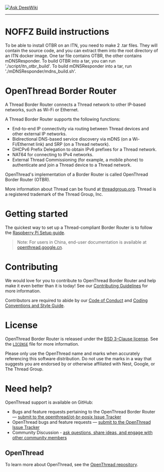 [![Ask DeepWiki][deepwiki-svg]][deepwiki]

---

# NOFFZ Build instructions

To be able to install OTBR on an ITN, you need to make 2 .tar files. They will contain the source code, and you can extract them into the root directory of an ITN docker image. 
One tar file contains OTBR, the other contains mDNSResponder. 
To build OTBR into a tar, you can run './script/itn_otbr_build'.
To build mDNSResponder into a tar, run './mDNSResponder/mdns_build.sh'.


# OpenThread Border Router

A Thread Border Router connects a Thread network to other IP-based networks, such as Wi-Fi or Ethernet.

A Thread Border Router supports the following functions:

- End-to-end IP connectivity via routing between Thread devices and other external IP networks.
- Bidirectional DNS-based service discovery via mDNS (on a Wi-Fi/Ethernet link) and SRP (on a Thread network).
- DHCPv6 Prefix Delegation to obtain IPv6 prefixes for a Thread network.
- NAT64 for connecting to IPv4 networks.
- External Thread Commissioning (for example, a mobile phone) to authenticate and join a Thread device to a Thread network.

OpenThread's implementation of a Border Router is called OpenThread Border Router (OTBR).

More information about Thread can be found at [threadgroup.org](http://threadgroup.org/). Thread is a registered trademark of the Thread Group, Inc.

[deepwiki]: https://deepwiki.com/openthread/ot-br-posix
[deepwiki-svg]: https://deepwiki.com/badge.svg

# Getting started

The quickest way to set up a Thread-compliant Border Router is to follow the [Raspberry Pi Setup guide](https://openthread.io/guides/border-router/prepare).

> Note: For users in China, end-user documentation is available at [openthread.google.cn](https://openthread.google.cn/guides/border-router).

# Contributing

We would love for you to contribute to OpenThread Border Router and help make it even better than it is today! See our [Contributing Guidelines](https://github.com/openthread/ot-br-posix/blob/main/CONTRIBUTING.md) for more information.

Contributors are required to abide by our [Code of Conduct](https://github.com/openthread/ot-br-posix/blob/main/CODE_OF_CONDUCT.md) and [Coding Conventions and Style Guide](https://github.com/openthread/ot-br-posix/blob/main/STYLE_GUIDE.md).

# License

OpenThread Border Router is released under the [BSD 3-Clause license](https://github.com/openthread/ot-br-posix/blob/main/LICENSE). See the [`LICENSE`](https://github.com/openthread/ot-br-posix/blob/main/LICENSE) file for more information.

Please only use the OpenThread name and marks when accurately referencing this software distribution. Do not use the marks in a way that suggests you are endorsed by or otherwise affiliated with Nest, Google, or The Thread Group.

# Need help?

OpenThread support is available on GitHub:

- Bugs and feature requests pertaining to the OpenThread Border Router — [submit to the openthread/ot-br-posix Issue Tracker](https://github.com/openthread/ot-br-posix/issues)
- OpenThread bugs and feature requests — [submit to the OpenThread Issue Tracker](https://github.com/openthread/openthread/issues)
- Community Discussion - [ask questions, share ideas, and engage with other community members](https://github.com/openthread/openthread/discussions)

## OpenThread

To learn more about OpenThread, see the [OpenThread repository](https://github.com/openthread/openthread).
